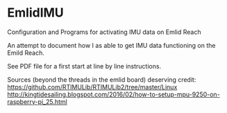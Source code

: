 # EmlidIMU
Configuration and Programs for activating IMU data on Emlid Reach

An attempt to document how I as able to get IMU data functioning on the Emild Reach.

See PDF file for a first start at line by line instructions.

Sources (beyond the threads in the emlid board) deserving credit:
https://github.com/RTIMULib/RTIMULib2/tree/master/Linux
http://kingtidesailing.blogspot.com/2016/02/how-to-setup-mpu-9250-on-raspberry-pi_25.html
